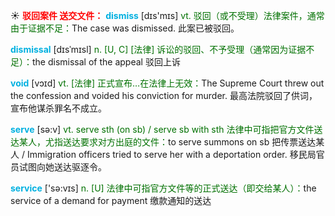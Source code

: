 ☀ <font color="red">**驳回案件 送交文件：**</font>
<font color="sky blue">**dismiss**</font> [dɪs'mɪs] 
<font color="rgb(227, 108, 9)">vt. 驳回（或不受理）法律案件，通常由于证据不足：</font>The case was dismissed. 此案已被驳回。
           
<font color="sky blue">**dismissal**</font> [dɪsˈmɪsl]
<font color="rgb(227, 108, 9)">n. [U, C] [法律] 诉讼的驳回、不予受理（通常因为证据不足）：</font>the dismissal of the appeal 驳回上诉
           
<font color="sky blue">**void**</font> [vɔɪd]
<font color="rgb(227, 108, 9)">vt. [法律] 正式宣布…在法律上无效：</font>The Supreme Court threw out the confession and voided his conviction for murder. 最高法院驳回了供词，宣布他谋杀罪名不成立。

<font color="sky blue">**serve**</font> [sə:v] 
<font color="rgb(227, 108, 9)">vt. serve sth (on sb) / serve sb with sth 法律中可指把官方文件送达某人，尤指送达要求对方出庭的文件：</font>to serve summons on sb 把传票送达某人 / Immigration officers tried to serve her with a deportation order. 移民局官员试图向她送达驱逐令。

<font color="sky blue">**service**</font> ['sə:vɪs] 
<font color="rgb(227, 108, 9)">n. [U] 法律中可指官方文件等的正式送达（即交给某人）：</font>the service of a demand for payment 缴款通知的送达


